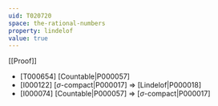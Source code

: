 ```yaml
---
uid: T020720
space: the-rational-numbers
property: lindelof
value: true
---
```

[[Proof]]

* [T000654] [Countable|P000057]
* [I000122] [$\sigma$-compact|P000017] => [Lindelof|P000018]
* [I000074] [Countable|P000057] => [$\sigma$-compact|P000017]

